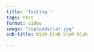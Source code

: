 ```yaml
---
title: 'Testing '
tags: test
format: video
image: "/uploads/cat.jpg"
sub-title: blah blah blah blah

---
```

